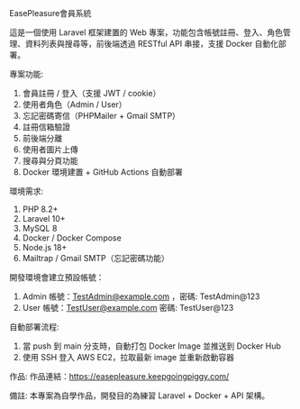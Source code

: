 EasePleasure會員系統

這是一個使用 Laravel 框架建置的 Web 專案，功能包含帳號註冊、登入、角色管理、資料列表與搜尋等，前後端透過 RESTful API 串接，支援 Docker 自動化部署。


專案功能:
1. 會員註冊 / 登入（支援 JWT / cookie）
2. 使用者角色（Admin / User）
3. 忘記密碼寄信（PHPMailer + Gmail SMTP）
5. 註冊信箱驗證
4. 前後端分離
5. 使用者圖片上傳
6. 搜尋與分頁功能
7. Docker 環境建置 + GitHub Actions 自動部署 

環境需求:
1. PHP 8.2+
2. Laravel 10+
3. MySQL 8
4. Docker / Docker Compose
5. Node.js 18+
6. Mailtrap / Gmail SMTP（忘記密碼功能）


開發環境會建立預設帳號：

1. Admin 帳號：TestAdmin@example.com ，密碼: TestAdmin@123
2. User 帳號：TestUser@example.com 密碼: TestUser@123

自動部署流程:
1. 當 push 到 main 分支時，自動打包 Docker Image 並推送到 Docker Hub
2. 使用 SSH 登入 AWS EC2，拉取最新 image 並重新啟動容器

作品:
作品連結：https://easepleasure.keepgoingpiggy.com/


備註:
本專案為自學作品，開發目的為練習 Laravel + Docker + API 架構。
